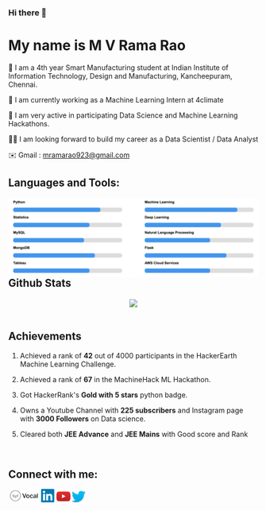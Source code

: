 ### Hi there 👋  

# My name is M V Rama Rao

📖 I am a 4th year Smart Manufacturing student at Indian Institute of Information Technology, Design and Manufacturing, Kancheepuram, Chennai.

🤖 I am currently working as a Machine Learning Intern at 4climate

👯 I am very active in participating Data Science and Machine Learning Hackathons. 

🕵🏻 I am looking forward to build my career as a Data Scientist / Data Analyst 

✉️ Gmail : mramarao923@gmail.com


## Languages and Tools:

<img align="left" alt="Skills" src="https://github.com/mvram123/mvram123/blob/main/Skills/Skill.png" />

<br />



## Github Stats

<div align="center"><img src="https://github-readme-stats.vercel.app/api?username=mvram123&show_icons=true&count_private=true" align="center" /></div>  

<br/>  

## Achievements

1. Achieved a rank of **42** out of 4000 participants in the HackerEarth Machine Learning Challenge.

2. Achieved a rank of **67** in the MachineHack ML Hackathon.

3. Got HackerRank's **Gold with 5 stars** python badge.

4. Owns a Youtube Channel with **225 subscribers** and Instagram page with **3000 Followers** on Data science.

5. Cleared both **JEE Advance** and **JEE Mains** with Good score and Rank

<br />

## Connect with me:

[<img align="left" alt="Vocal Media" height="27px"  src="https://github.com/mvram123/mvram123/blob/main/Logos/vocal_media.png" />][vocal]
[<img align="left" alt="LinkedIn" width="30px" src="https://github.com/mvram123/mvram123/blob/main/Logos/linkedin.png" />][linkedin]
[<img align="left" alt="YouTube" width="30px" src="https://github.com/mvram123/mvram123/blob/main/Logos/youtube.png" />][youtube]
[<img align="left" alt="Twitter" width="30px" src="https://github.com/mvram123/mvram123/blob/main/Logos/twitter.png" />][twitter]

[vocal]: https://vocal.media/authors/m-v-ramarao
[twitter]: https://twitter.com/rammv17
[youtube]: https://www.youtube.com/aijrvae
[linkedin]: https://www.linkedin.com/in/ramarao-mv

<br />

